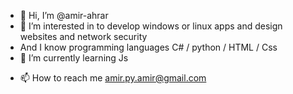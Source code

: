 - 👋 Hi, I’m @amir-ahrar
- 👀 I’m interested in to develop windows or linux apps and design websites and network security
- And I know programming languages C# / python / HTML / Css
- 🌱 I’m currently learning Js 
<!-- - 💞️ I’m looking to collaborate on ... -->
- 📫 How to reach me amir.py.amir@gmail.com

<!---
amir-ahrar/amir-ahrar is a ✨ special ✨ repository because its `README.md` (this file) appears on your GitHub profile.
You can click the Preview link to take a look at your changes.
--->
